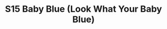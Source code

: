 ---
title: S15 Baby Blue (Look What Your Baby Blue)
permalink: "/teams/s15-baby-blue"
members:
- Adam Strasberg - Captain
- Brandon Waggoner - QB
- Adam Robbins
- Binh Ly
- Chris Hobbs
- Jared Lucas
- Jared McKinney
- Jayme Fugelstein
- JC Chiuco
- John Riley
- Kris Kostura
- Marek Malysa
- Matt Gander
- Nick Christiansen
teamid: 5680
name: S15 Baby Blue
color: Look What Your Baby Blue
division: ''
---